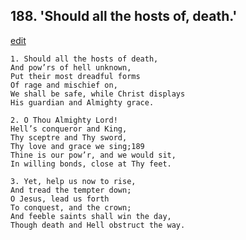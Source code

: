 
## 188.  'Should all the hosts of, death.'
[edit](https://docs.google.com/document/d/1uEBZ0TIXCG4ueQYUqNr8m4Wk1b83L9Mi/edit?mode=html)



    1. Should all the hosts of death,
    And pow’rs of hell unknown,
    Put their most dreadful forms 
    Of rage and mischief on,
    We shall be safe, while Christ displays 
    His guardian and Almighty grace.

    2. O Thou Almighty Lord!
    Hell’s conqueror and King,
    Thy sceptre and Thy sword,
    Thy love and grace we sing;189
    Thine is our pow’r, and we would sit,
    In willing bonds, close at Thy feet.

    3. Yet, help us now to rise,
    And tread the tempter down;
    O Jesus, lead us forth
    To conquest, and the crown;
    And feeble saints shall win the day, 
    Though death and Hell obstruct the way.
